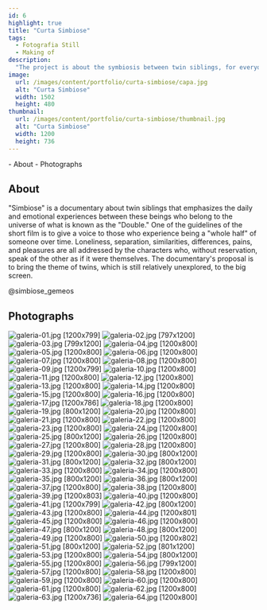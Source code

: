```yaml
---
id: 6
highlight: true
title: "Curta Simbiose"
tags:
  - Fotografia Still
  - Making of
description:
  "The project is about the symbiosis between twin siblings, for everyone who experiences being a 'whole half' of someone."
image:
  url: /images/content/portfolio/curta-simbiose/capa.jpg
  alt: "Curta Simbiose"
  width: 1502
  height: 480
thumbnail:
  url: /images/content/portfolio/curta-simbiose/thumbnail.jpg
  alt: "Curta Simbiose"
  width: 1200
  height: 736
---
```


<Titulo subtitulo="Livro Momentos World"/>

<Tags />

<RedesSociais
  instagram="https://www.instagram.com/simbiose_gemeos/"
  youtube="https://www.youtube.com/watch?v=pIB5gKl9I7c"
  facebook=""
  twitter="" />

<IconeCompartilhar />

<ImagemPrincipal />

<Toc>
- About
- Photographs
</Toc>

## About

"Simbiose" is a documentary about twin siblings that emphasizes the daily and emotional experiences between these beings who belong to the universe of what is known as the "Double." One of the guidelines of the short film is to give a voice to those who experience being a "whole half" of someone over time. Loneliness, separation, similarities, differences, pains, and pleasures are all addressed by the characters who, without reservation, speak of the other as if it were themselves. The documentary's proposal is to bring the theme of twins, which is still relatively unexplored, to the big screen.

<BotaoSaibaMais href="https://www.instagram.com/simbiose_gemeos/#">@simbiose_gemeos</BotaoSaibaMais>

<Youtube url="https://www.youtube.com/watch?v=pIB5gKl9I7c" aspectRatio="21/9" fullWidth cover/>

## Photographs

<Galeria>

![galeria-01.jpg [1200x799] ](/images/content/portfolio/curta-simbiose/galeria-01.jpg)
![galeria-02.jpg [797x1200] ](/images/content/portfolio/curta-simbiose/galeria-02.jpg)
![galeria-03.jpg [799x1200] ](/images/content/portfolio/curta-simbiose/galeria-03.jpg)
![galeria-04.jpg [1200x800] ](/images/content/portfolio/curta-simbiose/galeria-04.jpg)
![galeria-05.jpg [1200x800] ](/images/content/portfolio/curta-simbiose/galeria-05.jpg)
![galeria-06.jpg [1200x800] ](/images/content/portfolio/curta-simbiose/galeria-06.jpg)
![galeria-07.jpg [1200x800] ](/images/content/portfolio/curta-simbiose/galeria-07.jpg)
![galeria-08.jpg [1200x800] ](/images/content/portfolio/curta-simbiose/galeria-08.jpg)
![galeria-09.jpg [1200x799] ](/images/content/portfolio/curta-simbiose/galeria-09.jpg)
![galeria-10.jpg [1200x800] ](/images/content/portfolio/curta-simbiose/galeria-10.jpg)
![galeria-11.jpg [1200x800] ](/images/content/portfolio/curta-simbiose/galeria-11.jpg)
![galeria-12.jpg [1200x800] ](/images/content/portfolio/curta-simbiose/galeria-12.jpg)
![galeria-13.jpg [1200x800] ](/images/content/portfolio/curta-simbiose/galeria-13.jpg)
![galeria-14.jpg [1200x800] ](/images/content/portfolio/curta-simbiose/galeria-14.jpg)
![galeria-15.jpg [1200x800] ](/images/content/portfolio/curta-simbiose/galeria-15.jpg)
![galeria-16.jpg [1200x800] ](/images/content/portfolio/curta-simbiose/galeria-16.jpg)
![galeria-17.jpg [1200x786] ](/images/content/portfolio/curta-simbiose/galeria-17.jpg)
![galeria-18.jpg [1200x800] ](/images/content/portfolio/curta-simbiose/galeria-18.jpg)
![galeria-19.jpg [800x1200] ](/images/content/portfolio/curta-simbiose/galeria-19.jpg)
![galeria-20.jpg [1200x800] ](/images/content/portfolio/curta-simbiose/galeria-20.jpg)
![galeria-21.jpg [1200x800] ](/images/content/portfolio/curta-simbiose/galeria-21.jpg)
![galeria-22.jpg [1200x800] ](/images/content/portfolio/curta-simbiose/galeria-22.jpg)
![galeria-23.jpg [1200x800] ](/images/content/portfolio/curta-simbiose/galeria-23.jpg)
![galeria-24.jpg [1200x800] ](/images/content/portfolio/curta-simbiose/galeria-24.jpg)
![galeria-25.jpg [800x1200] ](/images/content/portfolio/curta-simbiose/galeria-25.jpg)
![galeria-26.jpg [1200x800] ](/images/content/portfolio/curta-simbiose/galeria-26.jpg)
![galeria-27.jpg [1200x800] ](/images/content/portfolio/curta-simbiose/galeria-27.jpg)
![galeria-28.jpg [1200x800] ](/images/content/portfolio/curta-simbiose/galeria-28.jpg)
![galeria-29.jpg [1200x800] ](/images/content/portfolio/curta-simbiose/galeria-29.jpg)
![galeria-30.jpg [800x1200] ](/images/content/portfolio/curta-simbiose/galeria-30.jpg)
![galeria-31.jpg [800x1200] ](/images/content/portfolio/curta-simbiose/galeria-31.jpg)
![galeria-32.jpg [800x1200] ](/images/content/portfolio/curta-simbiose/galeria-32.jpg)
![galeria-33.jpg [1200x800] ](/images/content/portfolio/curta-simbiose/galeria-33.jpg)
![galeria-34.jpg [1200x800] ](/images/content/portfolio/curta-simbiose/galeria-34.jpg)
![galeria-35.jpg [800x1200] ](/images/content/portfolio/curta-simbiose/galeria-35.jpg)
![galeria-36.jpg [800x1200] ](/images/content/portfolio/curta-simbiose/galeria-36.jpg)
![galeria-37.jpg [1200x800] ](/images/content/portfolio/curta-simbiose/galeria-37.jpg)
![galeria-38.jpg [1200x800] ](/images/content/portfolio/curta-simbiose/galeria-38.jpg)
![galeria-39.jpg [1200x803] ](/images/content/portfolio/curta-simbiose/galeria-39.jpg)
![galeria-40.jpg [1200x800] ](/images/content/portfolio/curta-simbiose/galeria-40.jpg)
![galeria-41.jpg [1200x799] ](/images/content/portfolio/curta-simbiose/galeria-41.jpg)
![galeria-42.jpg [800x1200] ](/images/content/portfolio/curta-simbiose/galeria-42.jpg)
![galeria-43.jpg [1200x800] ](/images/content/portfolio/curta-simbiose/galeria-43.jpg)
![galeria-44.jpg [1200x801] ](/images/content/portfolio/curta-simbiose/galeria-44.jpg)
![galeria-45.jpg [1200x800] ](/images/content/portfolio/curta-simbiose/galeria-45.jpg)
![galeria-46.jpg [1200x800] ](/images/content/portfolio/curta-simbiose/galeria-46.jpg)
![galeria-47.jpg [800x1200] ](/images/content/portfolio/curta-simbiose/galeria-47.jpg)
![galeria-48.jpg [800x1200] ](/images/content/portfolio/curta-simbiose/galeria-48.jpg)
![galeria-49.jpg [1200x800] ](/images/content/portfolio/curta-simbiose/galeria-49.jpg)
![galeria-50.jpg [1200x802] ](/images/content/portfolio/curta-simbiose/galeria-50.jpg)
![galeria-51.jpg [800x1200] ](/images/content/portfolio/curta-simbiose/galeria-51.jpg)
![galeria-52.jpg [801x1200] ](/images/content/portfolio/curta-simbiose/galeria-52.jpg)
![galeria-53.jpg [1200x800] ](/images/content/portfolio/curta-simbiose/galeria-53.jpg)
![galeria-54.jpg [800x1200] ](/images/content/portfolio/curta-simbiose/galeria-54.jpg)
![galeria-55.jpg [1200x800] ](/images/content/portfolio/curta-simbiose/galeria-55.jpg)
![galeria-56.jpg [799x1200] ](/images/content/portfolio/curta-simbiose/galeria-56.jpg)
![galeria-57.jpg [1200x800] ](/images/content/portfolio/curta-simbiose/galeria-57.jpg)
![galeria-58.jpg [1200x800] ](/images/content/portfolio/curta-simbiose/galeria-58.jpg)
![galeria-59.jpg [1200x800] ](/images/content/portfolio/curta-simbiose/galeria-59.jpg)
![galeria-60.jpg [1200x800] ](/images/content/portfolio/curta-simbiose/galeria-60.jpg)
![galeria-61.jpg [1200x800] ](/images/content/portfolio/curta-simbiose/galeria-61.jpg)
![galeria-62.jpg [1200x800] ](/images/content/portfolio/curta-simbiose/galeria-62.jpg)
![galeria-63.jpg [1200x736] ](/images/content/portfolio/curta-simbiose/galeria-63.jpg)
![galeria-64.jpg [1200x800] ](/images/content/portfolio/curta-simbiose/galeria-64.jpg)

</Galeria>

<BotaoCompartilhar />

<Espaco altura="40px" />

